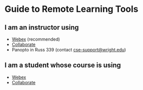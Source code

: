 # Guide to Remote Learning Tools

## I am an instructor using
- [Webex](webex-instructor-guide.md) (recommended)
- [Collaborate](collaborate-instructor-guide.md)
- Panopto in Russ 339 (contact cse-support@wright.edu)

## I am a student whose course is using
- [Webex](student-guide.md)
- [Collaborate](student-guide.md)